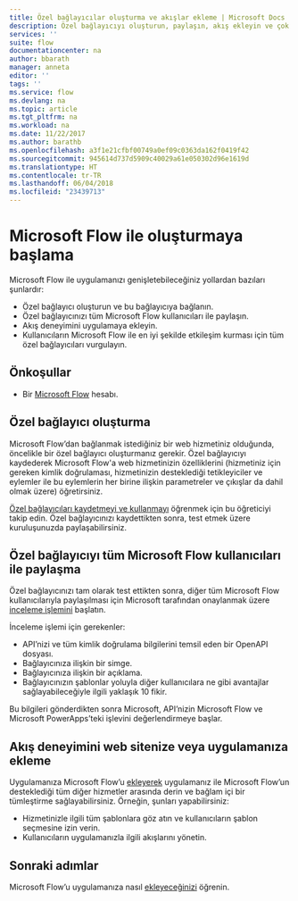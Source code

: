 ```yaml
---
title: Özel bağlayıcılar oluşturma ve akışlar ekleme | Microsoft Docs
description: Özel bağlayıcıyı oluşturun, paylaşın, akış ekleyin ve çok daha fazlasını yapın.
services: ''
suite: flow
documentationcenter: na
author: bbarath
manager: anneta
editor: ''
tags: ''
ms.service: flow
ms.devlang: na
ms.topic: article
ms.tgt_pltfrm: na
ms.workload: na
ms.date: 11/22/2017
ms.author: barathb
ms.openlocfilehash: a3f1e21cfbf00749a0ef09c0363da162f0419f42
ms.sourcegitcommit: 945614d737d5909c40029a61e050302d96e1619d
ms.translationtype: HT
ms.contentlocale: tr-TR
ms.lasthandoff: 06/04/2018
ms.locfileid: "23439713"
---
```

# <a name="start-to-build-with-microsoft-flow"></a>Microsoft Flow ile oluşturmaya başlama

Microsoft Flow ile uygulamanızı genişletebileceğiniz yollardan bazıları şunlardır:

* Özel bağlayıcı oluşturun ve bu bağlayıcıya bağlanın.
* Özel bağlayıcınızı tüm Microsoft Flow kullanıcıları ile paylaşın.
* Akış deneyimini uygulamaya ekleyin.
* Kullanıcıların Microsoft Flow ile en iyi şekilde etkileşim kurması için tüm özel bağlayıcıları vurgulayın.

## <a name="prerequisites"></a>Önkoşullar

* Bir [Microsoft Flow](https://flow.microsoft.com) hesabı.

## <a name="create-a-custom-connector"></a>Özel bağlayıcı oluşturma

Microsoft Flow’dan bağlanmak istediğiniz bir web hizmetiniz olduğunda, öncelikle bir özel bağlayıcı oluşturmanız gerekir. Özel bağlayıcıyı kaydederek Microsoft Flow'a web hizmetinizin özelliklerini (hizmetiniz için gereken kimlik doğrulaması, hizmetinizin desteklediği tetikleyiciler ve eylemler ile bu eylemlerin her birine ilişkin parametreler ve çıkışlar da dahil olmak üzere) öğretirsiniz.

[Özel bağlayıcıları kaydetmeyi ve kullanmayı](https://powerapps.microsoft.com/tutorials/register-custom-api/) öğrenmek için bu öğreticiyi takip edin. Özel bağlayıcınızı kaydettikten sonra, test etmek üzere kuruluşunuzda paylaşabilirsiniz.

## <a name="share-a-custom-connector-with-all-microsoft-flow-users"></a>Özel bağlayıcıyı tüm Microsoft Flow kullanıcıları ile paylaşma

Özel bağlayıcınızı tam olarak test ettikten sonra, diğer tüm Microsoft Flow kullanıcılarıyla paylaşılması için Microsoft tarafından onaylanmak üzere [inceleme işlemini](https://flow.microsoft.com/blog/calling-all-saas-apps-now-you-can-build-your-own-connector-for-flow-and-logic-apps/) başlatın.

İnceleme işlemi için gerekenler:

* API’nizi ve tüm kimlik doğrulama bilgilerini temsil eden bir OpenAPI dosyası.
* Bağlayıcınıza ilişkin bir simge.
* Bağlayıcınıza ilişkin bir açıklama.
* Bağlayıcınızın şablonlar yoluyla diğer kullanıcılara ne gibi avantajlar sağlayabileceğiyle ilgili yaklaşık 10 fikir.

Bu bilgileri gönderdikten sonra Microsoft, API’nizin Microsoft Flow ve Microsoft PowerApps’teki işlevini değerlendirmeye başlar.

## <a name="embed-the-flow-experience-into-your-website-or-app"></a>Akış deneyimini web sitenize veya uygulamanıza ekleme

Uygulamanıza Microsoft Flow’u [ekleyerek](embed-flow-dev.md) uygulamanız ile Microsoft Flow’un desteklediği tüm diğer hizmetler arasında derin ve bağlam içi bir tümleştirme sağlayabilirsiniz. Örneğin, şunları yapabilirsiniz:

* Hizmetinizle ilgili tüm şablonlara göz atın ve kullanıcıların şablon seçmesine izin verin.
* Kullanıcıların uygulamanızla ilgili akışlarını yönetin.

## <a name="next-steps"></a>Sonraki adımlar

Microsoft Flow’u uygulamanıza nasıl [ekleyeceğinizi](embed-flow-dev.md) öğrenin.
